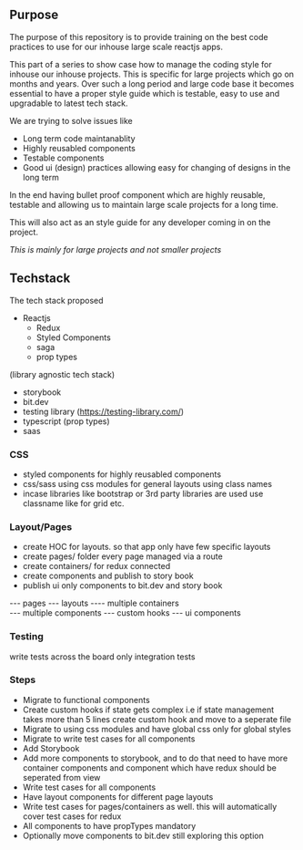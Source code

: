 ## Purpose

The purpose of this repository is to provide training on the best code practices to use for our inhouse large scale reactjs apps.

This part of a series to show case how to manage the coding style for inhouse our inhouse projects. This is specific for large projects which go on months and years. Over such a long period and large code base it becomes essential to have a proper style guide which is testable, easy to use and upgradable to latest tech stack.

We are trying to solve issues like

- Long term code maintanablity 
- Highly reusabled components
- Testable components
- Good ui (design) practices allowing easy for changing of designs in the long term


In the end having bullet proof component which are highly reusable, testable and allowing us to maintain large scale projects for a long time.

This will also act as an style guide for any developer coming in on the project.

*This is mainly for large projects and not smaller projects*

## Techstack

The tech stack proposed 

- Reactjs
    - Redux
    - Styled Components
    - saga
    - prop types

(library agnostic tech stack)

- storybook
- bit.dev
- testing library (https://testing-library.com/)
- typescript (prop types)
- saas


 ### CSS

 - styled components for highly reusabled components
 - css/sass using css modules for general layouts using class names
 - incase libraries like bootstrap or 3rd party libraries are used use classname like for grid etc.


 ### Layout/Pages
 - create HOC for layouts. so that app only have few specific layouts
 - create pages/ folder every page managed via a route
 - create containers/ for redux connected
 - create components and publish to story book
 - publish ui only components to bit.dev and story book

--- pages
    --- layouts
        ---- multiple containers        
            --- multiple components
                --- custom hooks
                --- ui components

### Testing
write tests across the board only integration tests


### Steps

- Migrate to functional components
- Create custom hooks if state gets complex i.e if state management takes more than 5 lines create custom hook and move to a seperate file
- Migrate to using css modules and have global css only for global styles
- Migrate to write test cases for all components
- Add Storybook
- Add more components to storybook, and to do that need to have more container components and component which have redux should be seperated from view 
- Write test cases for all components
- Have layout components for different page layouts
- Write test cases for pages/containers as well. this will automatically cover test cases for redux
- All components to have propTypes mandatory
- Optionally move components to bit.dev still exploring this option